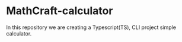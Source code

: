 # MathCraft-calculator
In this repository we are creating a Typescript(TS), CLI project simple calculator.
